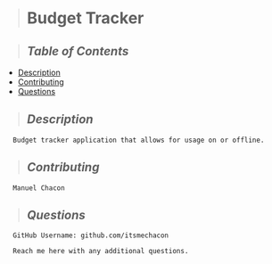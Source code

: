   
  
  > # **Budget Tracker**


  > ## *Table of Contents*
  - [Description](#Description)
  - [Contributing](#Contributing)
  - [Questions](#Questions)
  
  > ## *Description*
      Budget tracker application that allows for usage on or offline. 
  > ## *Contributing*
      Manuel Chacon
  > ## *Questions* 
      GitHub Username: github.com/itsmechacon

      Reach me here with any additional questions.
